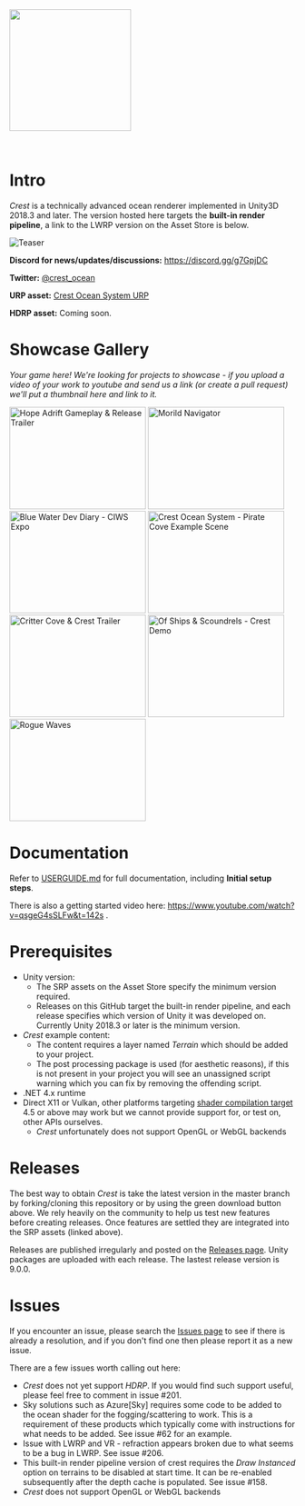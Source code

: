 
<img src="https://raw.githubusercontent.com/huwb/crest-oceanrender/master/logo/crest-oceanrender-logotype1.png" width="214">

&nbsp;


# Intro

*Crest* is a technically advanced ocean renderer implemented in Unity3D 2018.3 and later. The version hosted here targets the **built-in render pipeline**, a link to the LWRP version on the Asset Store is below.

![Teaser](https://raw.githubusercontent.com/huwb/crest-oceanrender/master/img/teaser5.png)

**Discord for news/updates/discussions:** https://discord.gg/g7GpjDC

**Twitter:** [@crest_ocean](https://twitter.com/@crest_ocean)

**URP asset:** [Crest Ocean System URP](https://assetstore.unity.com/detail/tools/particles-effects/crest-ocean-system-lwrp-urp-141674)

**HDRP asset:** Coming soon.

# Showcase Gallery

*Your game here! We're looking for projects to showcase - if you upload a video of your work to youtube and send us a link (or create a pull request) we'll put a thumbnail here and link to it.*

<a href="https://www.youtube.com/watch?feature=player_embedded&v=nsQJ5IJVHVw" target="_blank"><img src="https://img.youtube.com/vi/nsQJ5IJVHVw/0.jpg" alt="Hope Adrift Gameplay & Release Trailer" width="240" height="180" /></a>
<a href="https://www.youtube.com/watch?feature=player_embedded&v=Qfy5P4Zygvs" target="_blank"><img src="https://img.youtube.com/vi/Qfy5P4Zygvs/0.jpg" alt="Morild Navigator" width="240" height="180" /></a>
<a href="https://www.youtube.com/watch?feature=player_embedded&v=LNIQ6RF5lrw" target="_blank"><img src="https://img.youtube.com/vi/LNIQ6RF5lrw/0.jpg" alt="Blue Water Dev Diary - CIWS Expo" width="240" height="180" /></a>
<a href="https://www.youtube.com/watch?feature=player_embedded&v=3i6VpdKw2Q0" target="_blank"><img src="https://img.youtube.com/vi/3i6VpdKw2Q0/0.jpg" alt="Crest Ocean System - Pirate Cove Example Scene" width="240" height="180" /></a>
<a href="https://www.youtube.com/watch?feature=player_embedded&v=m2ZojyD4PZc" target="_blank"><img src="https://img.youtube.com/vi/m2ZojyD4PZc/0.jpg" alt="Critter Cove & Crest Trailer" width="240" height="180" /></a>
<a href="https://www.youtube.com/watch?feature=player_embedded&v=zCeK_Kdxqa0" target="_blank"><img src="https://img.youtube.com/vi/zCeK_Kdxqa0/0.jpg" alt="Of Ships & Scoundrels - Crest Demo" width="240" height="180" /></a>
<a href="https://www.youtube.com/watch?feature=player_embedded&v=HVlJa2J0wSc" target="_blank"><img src="https://img.youtube.com/vi/HVlJa2J0wSc/0.jpg" alt="Rogue Waves" width="240" height="180" /></a>

# Documentation

Refer to [USERGUIDE.md](https://github.com/huwb/crest-oceanrender/blob/master/USERGUIDE.md) for full documentation, including **Initial setup steps**.

There is also a getting started video here: https://www.youtube.com/watch?v=qsgeG4sSLFw&t=142s .

# Prerequisites

* Unity version:
  * The SRP assets on the Asset Store specify the minimum version required.
  * Releases on this GitHub target the built-in render pipeline, and each release specifies which version of Unity it was developed on. Currently Unity 2018.3 or later is the minimum version.
* *Crest* example content:
  * The content requires a layer named *Terrain* which should be added to your project.
  * The post processing package is used (for aesthetic reasons), if this is not present in your project you will see an unassigned script warning which you can fix by removing the offending script.
* .NET 4.x runtime
* Direct X11 or Vulkan, other platforms targeting [shader compilation target](https://docs.unity3d.com/Manual/SL-ShaderCompileTargets.html) 4.5 or above may work but we cannot provide support for, or test on, other APIs ourselves.
  * *Crest* unfortunately does not support OpenGL or WebGL backends

# Releases

The best way to obtain *Crest* is take the latest version in the master branch by forking/cloning this repository or by using the green download button above. We rely heavily on the community to help us test new features before creating releases. Once features are settled they are integrated into the SRP assets (linked above).

Releases are published irregularly and posted on the [Releases page](https://github.com/huwb/crest-oceanrender/releases). Unity packages are uploaded with each release. The lastest release version is 9.0.0.


# Issues

If you encounter an issue, please search the [Issues page](https://github.com/huwb/crest-oceanrender/issues) to see if there is already a resolution, and if you don't find one then please report it as a new issue.

There are a few issues worth calling out here:

* *Crest* does not yet support *HDRP*. If you would find such support useful, please feel free to comment in issue #201.
* Sky solutions such as Azure[Sky] requires some code to be added to the ocean shader for the fogging/scattering to work. This is a requirement of these products which typically come with instructions for what needs to be added. See issue #62 for an example.
* Issue with LWRP and VR - refraction appears broken due to what seems to be a bug in LWRP. See issue #206.
* This built-in render pipeline version of crest requires the *Draw Instanced* option on terrains to be disabled at start time. It can be re-enabled subsequently after the depth cache is populated. See issue #158.
* *Crest* does not support OpenGL or WebGL backends

